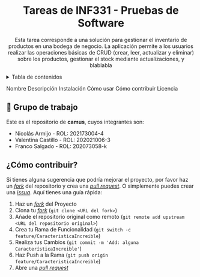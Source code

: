 <a name="readme-top"></a>
<div align="center">

# Tareas de INF331 - Pruebas de Software

Esta tarea corresponde a una solución para gestionar el inventario de productos en una bodega de negocio. La aplicación permite a los usuarios realizar las operaciones básicas de CRUD (crear, leer, actualizar y eliminar) sobre los productos, gestionar el stock mediante actualizaciones, y blablabla

</div>

<details>
<summary>Tabla de contenidos</summary>

- [Web oficial de La Velada V](#tareas-de-inf331---pruebas-de-software)
- [Características principales](#características-principales)
  - [Capturas de pantalla de la web de La Velada V](#capturas-de-pantalla-de-la-web-de-la-velada-v)
- [Para empezar](#para-empezar)
  - [Prerequisitos](#prerequisitos)
  - [Instalación](#instalación)
- [Contribuir al proyecto](#cómo-contribuir)
- [🛠️ Stack](#️-stack)

</details>



Nombre
Descripción
Instalación
Cómo usar
Cómo contribuir
Licencia


## 💼 Grupo de trabajo
Este es el repositorio de **camus**, cuyos integrantes son:
- Nicolás Armijo - ROL: 202173004-4
- Valentina Castillo  - ROL: 202021006-3
- Franco Salgado - ROL: 202073058-k

## ¿Cómo contribuir?

Si tienes alguna sugerencia que podría mejorar el proyecto, por favor haz un [_fork_](https://github.com/valnhe/Tareas-Pruebas-de-Software/fork) del repositorio y crea una [_pull request_](https://github.com/valnhe/Tareas-Pruebas-de-Software/pulls). O simplemente puedes crear una [_issua_](hhttps://github.com/valnhe/Tareas-Pruebas-de-Software/issues).
Aquí tienes una guía rápida:

1. Haz un [_fork_](https://github.com/valnhe/Tareas-Pruebas-de-Software/fork) del Proyecto
2. Clona tu [_fork_](https://github.com/valnhe/Tareas-Pruebas-de-Software/fork) (`git clone <URL del fork>`)
3. Añade el repositorio original como remoto (`git remote add upstream <URL del repositorio original>`)
4. Crea tu Rama de Funcionalidad (`git switch -c feature/CaracteristicaIncreible`)
5. Realiza tus Cambios (`git commit -m 'Add: alguna CaracterísticaIncreible'`)
6. Haz Push a la Rama (`git push origin feature/CaracteristicaIncreible`)
7. Abre una [_pull request_](https://github.com/valnhe/Tareas-Pruebas-de-Software/pulls)
